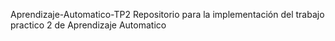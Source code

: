 Aprendizaje-Automatico-TP2
 Repositorio para la implementación del trabajo practico 2 de Aprendizaje Automatico
